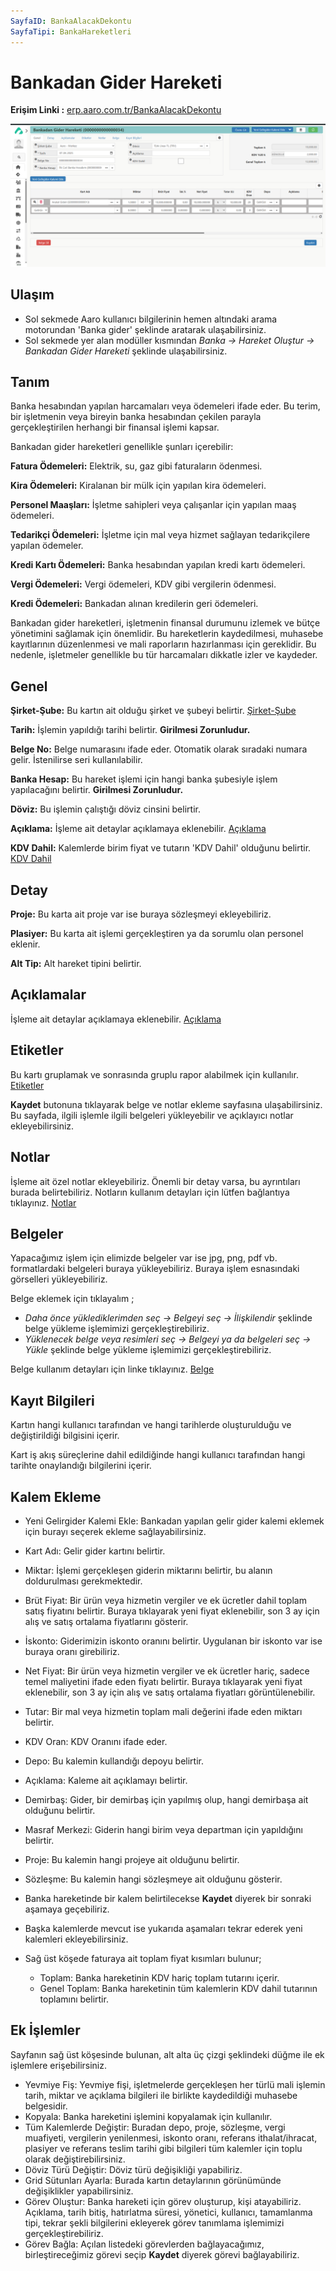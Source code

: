 ```yaml
---
SayfaID: BankaAlacakDekontu
SayfaTipi: BankaHareketleri
---
```


# Bankadan Gider Hareketi

**Erişim Linki :** [erp.aaro.com.tr/BankaAlacakDekontu](erp.aaro.com.tr/BankaAlacakDekontu)

![Bankadan Gider](bankadan-gider.png "Bankadan Gider")

## Ulaşım

- Sol sekmede Aaro kullanıcı bilgilerinin hemen altındaki arama motorundan 'Banka gider'  şeklinde aratarak ulaşabilirsiniz.
- Sol sekmede yer alan modüller kısmından *Banka -> Hareket Oluştur -> Bankadan Gider Hareketi* şeklinde ulaşabilirsiniz.

## Tanım


Banka hesabından yapılan harcamaları veya ödemeleri ifade eder. 
Bu terim, bir işletmenin veya bireyin banka hesabından çekilen parayla gerçekleştirilen herhangi bir finansal işlemi kapsar.

Bankadan gider hareketleri genellikle şunları içerebilir:

**Fatura Ödemeleri:** Elektrik, su, gaz gibi faturaların ödenmesi.

**Kira Ödemeleri:** Kiralanan bir mülk için yapılan kira ödemeleri.

**Personel Maaşları:** İşletme sahipleri veya çalışanlar için yapılan maaş ödemeleri.

**Tedarikçi Ödemeleri:** İşletme için mal veya hizmet sağlayan tedarikçilere yapılan ödemeler.

**Kredi Kartı Ödemeleri:** Banka hesabından yapılan kredi kartı ödemeleri.

**Vergi Ödemeleri:** Vergi ödemeleri, KDV gibi vergilerin ödenmesi.

**Kredi Ödemeleri:** Bankadan alınan kredilerin geri ödemeleri.

Bankadan gider hareketleri, işletmenin finansal durumunu izlemek ve bütçe yönetimini sağlamak için önemlidir.
Bu hareketlerin kaydedilmesi, muhasebe kayıtlarının düzenlenmesi ve mali raporların hazırlanması için gereklidir. 
Bu nedenle, işletmeler genellikle bu tür harcamaları dikkatle izler ve kaydeder.

## Genel
 
**Şirket-Şube:** Bu kartın ait olduğu şirket ve şubeyi belirtir. [Şirket-Şube](../TemelOzellikler/SirketSubeHareket.md)

**Tarih:** İşlemin yapıldığı tarihi belirtir. **Girilmesi Zorunludur.**

**Belge No:** Belge numarasını ifade eder. Otomatik olarak sıradaki numara gelir. İstenilirse seri kullanılabilir.

**Banka Hesap:** Bu hareket işlemi için hangi banka şubesiyle işlem yapılacağını belirtir. 
**Girilmesi Zorunludur.**

**Döviz:** Bu işlemin çalıştığı döviz cinsini belirtir.

**Açıklama:** İşleme ait detaylar açıklamaya eklenebilir. [Açıklama](../TemelOzellikler/Aciklama.md)

**KDV Dahil:** Kalemlerde birim fiyat ve tutarın 'KDV Dahil' olduğunu belirtir. [KDV Dahil](../TemelOzellikler/KDVdahil.md)

## Detay

**Proje:** Bu karta ait proje var ise buraya sözleşmeyi ekleyebiliriz.

**Plasiyer:** Bu karta ait işlemi gerçekleştiren ya da sorumlu olan personel eklenir.

**Alt Tip:** Alt hareket tipini belirtir.

## Açıklamalar

İşleme ait detaylar açıklamaya eklenebilir. [Açıklama](../TemelOzellikler/Aciklama.md)

## Etiketler

Bu kartı gruplamak ve sonrasında gruplu rapor alabilmek için kullanılır. [Etiketler](../TemelOzellikler/Etiketler.md)

**Kaydet** butonuna tıklayarak belge ve notlar ekleme sayfasına ulaşabilirsiniz. 
Bu sayfada, ilgili işlemle ilgili belgeleri yükleyebilir ve açıklayıcı notlar ekleyebilirsiniz.

## Notlar 

İşleme ait özel notlar ekleyebiliriz. Önemli bir detay varsa, bu ayrıntıları burada belirtebiliriz. Notların kullanım detayları için lütfen bağlantıya tıklayınız. [Notlar](../TemelOzellikler/Notlar.md)

## Belgeler

Yapacağımız işlem için elimizde belgeler var ise jpg, png, pdf vb. formatlardaki belgeleri buraya yükleyebiliriz.
Buraya işlem esnasındaki görselleri yükleyebiliriz.

Belge eklemek için tıklayalım ;

- *Daha önce yüklediklerimden seç -> Belgeyi seç
-> İlişkilendir* şeklinde belge yükleme işlemimizi gerçekleştirebiliriz.
- *Yüklenecek belge veya resimleri seç -> Belgeyi ya da
 belgeleri seç -> Yükle* şeklinde belge yükleme işlemimizi gerçekleştirebiliriz.

Belge kullanım detayları için linke tıklayınız. [Belge](../TemelOzellikler/Belgeler.md)

## Kayıt Bilgileri

Kartın hangi kullanıcı tarafından ve hangi tarihlerde oluşturulduğu ve değiştirildiği bilgisini içerir.

Kart iş akış süreçlerine dahil edildiğinde hangi kullanıcı tarafından hangi tarihte onaylandığı bilgilerini içerir. 

## Kalem Ekleme

- Yeni Gelirgider Kalemi Ekle: Bankadan yapılan gelir gider kalemi eklemek için burayı seçerek ekleme sağlayabilirsiniz.
	
- Kart Adı: Gelir gider kartını belirtir.
- Miktar: İşlemi gerçekleşen giderin miktarını belirtir, bu alanın doldurulması gerekmektedir.
- Brüt Fiyat: Bir ürün veya hizmetin vergiler ve ek ücretler dahil toplam satış fiyatını belirtir. 
	Buraya tıklayarak yeni fiyat eklenebilir, son 3 ay için alış ve satış ortalama fiyatlarını gösterir.
- İskonto: Giderimizin iskonto oranını belirtir. Uygulanan bir iskonto var ise buraya oranı girebiliriz.
- Net Fiyat: Bir ürün veya hizmetin vergiler ve ek ücretler hariç, sadece temel maliyetini ifade eden fiyatı belirtir. 
	Buraya tıklayarak yeni fiyat eklenebilir, son 3 ay için alış ve satış ortalama fiyatları görüntülenebilir.
- Tutar: Bir mal veya hizmetin toplam mali değerini ifade eden miktarı belirtir. 
- KDV Oran: KDV Oranını ifade eder.
- Depo: Bu kalemin kullandığı depoyu belirtir.
- Açıklama: Kaleme ait açıklamayı belirtir.
- Demirbaş: Gider, bir demirbaş için yapılmış olup, hangi demirbaşa ait olduğunu belirtir.
- Masraf Merkezi: Giderin hangi birim veya departman için yapıldığını belirtir.
- Proje: Bu kalemin hangi projeye ait olduğunu belirtir.
- Sözleşme: Bu kalemin hangi sözleşmeye ait olduğunu gösterir.

- Banka hareketinde bir kalem belirtilecekse **Kaydet** diyerek bir sonraki aşamaya geçebiliriz.
- Başka kalemlerde mevcut ise yukarıda aşamaları tekrar ederek yeni kalemleri ekleyebilirsiniz.

- Sağ üst köşede faturaya ait toplam fiyat kısımları bulunur;
	- Toplam: Banka hareketinin KDV hariç toplam tutarını içerir.
	- Genel Toplam: Banka hareketinin tüm kalemlerin KDV dahil tutarının toplamını belirtir.


## Ek İşlemler

 Sayfanın sağ üst köşesinde bulunan, alt alta üç çizgi şeklindeki düğme ile ek işlemlere erişebilirsiniz.








- Yevmiye Fiş: Yevmiye fişi, işletmelerde gerçekleşen her türlü mali işlemin tarih, miktar ve açıklama bilgileri ile birlikte kaydedildiği muhasebe belgesidir.
- Kopyala: Banka hareketini işlemini kopyalamak için kullanılır.
- Tüm Kalemlerde Değiştir: Buradan depo, proje, sözleşme, vergi muafiyeti, vergilerin yenilenmesi, iskonto oranı, referans ithalat/ihracat, plasiyer ve referans teslim tarihi gibi bilgileri tüm kalemler için toplu olarak değiştirebilirsiniz.
- Döviz Türü Değiştir: Döviz türü değişikliği yapabiliriz.
- Grid Sütunları Ayarla: Burada kartın detaylarının görünümünde değişiklikler yapabilirsiniz.
- Görev Oluştur: Banka hareketi için görev oluşturup, kişi atayabiliriz. Açıklama, tarih bitiş, hatırlatma süresi, yönetici, kullanıcı, tamamlanma tipi, tekrar şekli bilgilerini ekleyerek görev tanımlama işlemimizi gerçekleştirebiliriz.
- Görev Bağla: Açılan listedeki görevlerden bağlayacağımız, birleştireceğimiz görevi seçip **Kaydet** diyerek görevi bağlayabiliriz.
